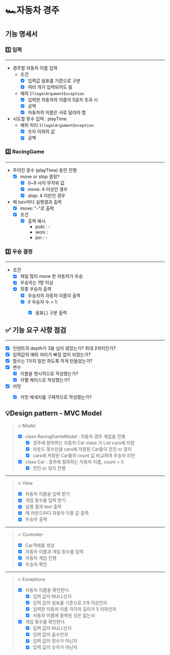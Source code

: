 # 🏎️자동차 경주 

## 기능 명세서

### 1️⃣ 입력
---
- 경주할 자동차 이름 입력
   - 조건
      - [X] 입력값 쉼표를 기준으로 구분
      - [X] 여러 개가 입력되어도 됨
   
   - 예외 `IllegalArgumentException`
      - [X] 입력한 자동차의 이름이 5글자 초과 시
      - [X] 공백
      - [X] 자동차의 이름은 서로 달라야 함
      
-  시도할 횟수 입력 : playTime
   - 예외 처리 `IllegalArgumentException`
      - [X] 숫자 이외의 값 
      - [X] 공백

### 2️⃣ RacingGame
---
- 주어진 횟수 (playTime) 동안 진행
   - [X] move or stop 결정?
      - [X] 0~9 사이 무작위 값
      - [X] move: 4 이상인 경우
      - [X] stop: 4 미만인 경우
   
- 매 turn마다 실행결과 출력
   - [X] move: "-"로 출력
   - [X] 조건
      - [X] 출력 예시 
         - pobi : -
         - woni :
         - jun : -


###  3️⃣ 우승 결정
---
   -  조건
       - [X] 제일 많이 move 한 자동차가 우승
       - [X] 우승자는 1명 이상
       - [X] 최종 우승자 출력
          - [X] 우승자의 자동차 이름이 출력
          - [X] if 우승자 수 > 1:
             - [X] 쉼표(,) 구분 출력


## ✅ 기능 요구 사항 점검
---
- [X] 인덴트의 depth가 3을 넘지 않았는가? 최대 2까지인가?
- [X]  입력값의 예외 처리가 빠짐 없이 되었는가?
- [X]  함수는 1가지 일만 하도록 작게 만들었는가?
- [X]  변수
   - [X] 이름을 명시적으로 작성했는가?
   - [X] 카멜 케이스로 작성했는가?
- [X]  커밋
   - [X] 커밋 메세지를 구체적으로 작성했는가?


## 💡Design pattern - MVC Model
> 🔥 Model
>
> - [X] class RacingGameModel : 자동차 경주 게임을 진행
>     - [X] 경주에 참여하는 자동차 Car class 가 List cars에 저장
>     - [X] 라운드 횟수만큼 cars에 저장된 Car들이 전진 or 정지 
>     - [X] cars에 저장된 Car들의 count 값 비교하여 우승자 리턴
> - [X] class Car : 경주에 참여하는 자동차 이름, count = 0 
>     - [X] 전진 or 정지 진행

---

> 🔥 View
>
> - [X] 자동차 이름을 입력 받기
> - [X] 게임 횟수를 입력 받기
> - [X] 실행 결과 text 출력
> - [X] 매 라운드마다 자동차 이동 값 출력
> - [X] 우승자 출력

---

> 🔥 Controller
>
> - [X] Car객체를 생성
> - [X] 자동차 이름과 게임 횟수를 입력
> - [X] 자동차 게임 진행
> - [X] 우승자 확인

---

> 🔥 Exceptions
>
> - [X] 자동차 이름을 확인한다.
>   - [X] 입력 값이 NULL인지
>   - [X] 입력 값이 쉼표를 기준으로 2개 이상인지
>   - [X] 입력한 자동차 이름 각각의 길이가 5 이하인지
>   - [X] 자동차 이름에 중복된 것은 없는지
> - [X] 게임 횟수를 확인한다. 
>   - [X] 입력 값이 NULL인지
>   - [X] 입력 값이 음수인지
>   - [X] 입력 값이 정수가 아닌지
>   - [X] 입력 값이 숫자가 아닌지


